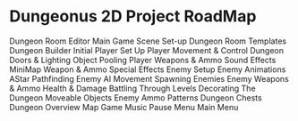 # Dungeonus 2D Project RoadMap

Dungeon Room Editor
Main Game Scene Set-up
Dungeon Room Templates
Dungeon Builder
Initial Player Set Up
Player Movement & Control
Dungeon Doors & Lighting
Object Pooling
Player Weapons & Ammo
Sound Effects
MiniMap
Weapon & Ammo Special Effects
Enemy Setup
Enemy Animations
AStar Pathfinding
Enemy AI Movement
Spawning Enemies
Enemy Weapons & Ammo
Health & Damage
Battling Through Levels
Decorating The Dungeon
Moveable Objects
Enemy Ammo Patterns
Dungeon Chests
Dungeon Overview Map
Game Music
Pause Menu
Main Menu
